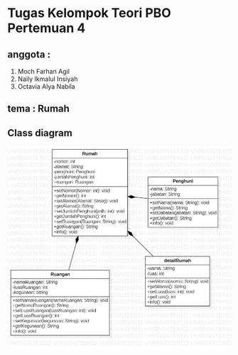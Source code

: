 # Tugas Kelompok Teori PBO Pertemuan 4

## anggota :
1. Moch Farhan Agil
2. Naily Ikmalul Insiyah
3. Octavia Alya Nabila

## tema : Rumah
## Class diagram
<img src="rumah.jpg">